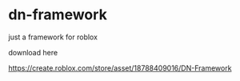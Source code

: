 # dn-framework
just a framework for roblox

download here

https://create.roblox.com/store/asset/18788409016/DN-Framework

